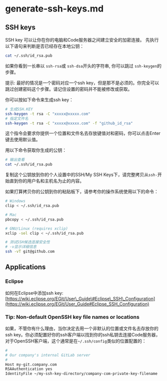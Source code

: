 # generate-ssh-keys.md

## SSH keys

SSH key 可以让你在你的电脑和Code服务器之间建立安全的加密连接。 先执行以下语句来判断是否已经存在本地公钥：

```bash
cat ~/.ssh/id_rsa.pub
```

如果你看到一长串以 `ssh-rsa`或 `ssh-dsa`开头的字符串, 你可以跳过 `ssh-keygen`的步骤。

提示: 最好的情况是一个密码对应一个ssh key，但是那不是必须的。你完全可以跳过创建密码这个步骤。请记住设置的密码并不能被修改或获取。

你可以按如下命令来生成ssh key：

```bash
# 生成SSH.KEY
ssh-keygen -t rsa -C "xxxxx@xxxxx.com"
# 指定文件名
ssh-keygen -t rsa -C "xxxxx@xxxxx.com" -f "github_id_rsa"
```

这个指令会要求你提供一个位置和文件名去存放键值对和密码，你可以点击Enter键去使用默认值。

用以下命令获取你生成的公钥：

```bash
# 输出查看
cat ~/.ssh/id_rsa.pub
```

复制这个公钥放到你的个人设置中的SSH/My SSH Keys下，请完整拷贝从`ssh-`开始直到你的用户名和主机名为止的内容。

如果打算拷贝你的公钥到你的粘贴板下，请参考你的操作系统使用以下的命令：

```bash
# Windows
clip < ~/.ssh/id_rsa.pub

# Mac
pbcopy < ~/.ssh/id_rsa.pub

# GNU/Linux (requires xclip)
xclip -sel clip < ~/.ssh/id_rsa.pub

# 测试SSH候选连接安全性
# -v显示详细信息
ssh -vT git@github.com
```

## Applications

### Eclipse

如何在Eclipse中添加ssh key: [https://wiki.eclipse.org/EGit/User\_Guide\#Eclipse\_SSH\_Configuration](https://wiki.eclipse.org/EGit/User_Guide#Eclipse_SSH_Configuration)

### Tip: Non-default OpenSSH key file names or locations

如果，不管你有什么理由，当你决定去用一个非默认的位置或文件名去存放你的ssh key。你必须配置好你的ssh客户端以找到你的ssh私钥去连接Code服务器，对于OpenSSH客户端，这个通常是在`~/.ssh/config`类似的位置配置的：

```bash
#
# Our company's internal GitLab server
#
Host my-git.company.com
RSAAuthentication yes
IdentityFile ~/my-ssh-key-directory/company-com-private-key-filename
```

